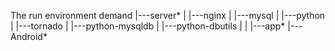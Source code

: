 The run environment demand
|---server*
|	|---nginx
|	|---mysql
|	|---python
|		|---tornado
|		|---python-mysqldb
|		|---python-dbutils
|
|
|---app*
	|---Android*
